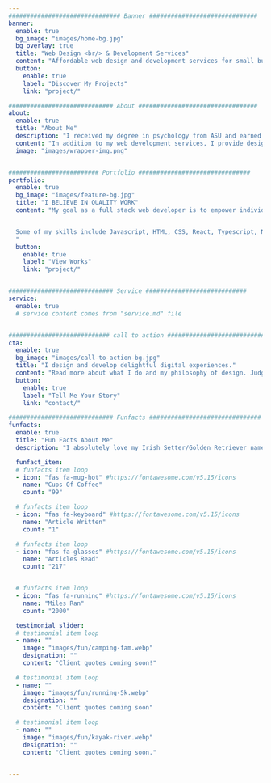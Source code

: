 ```yaml
---
############################### Banner ##############################
banner:
  enable: true
  bg_image: "images/home-bg.jpg"
  bg_overlay: true
  title: "Web Design <br/> & Development Services"
  content: "Affordable web design and development services for small businesses!"
  button:
    enable: true
    label: "Discover My Projects"
    link: "project/"

############################# About #################################
about:
  enable: true
  title: "About Me"
  description: "I received my degree in psychology from ASU and earned a Software Engineering certificate from General Assembly. With training in both software engineering and psychology, I believe truly excellent solutions arise from the combination of technical expertise and careful consideration of the user experience."
  content: "In addition to my web development services, I provide design services with a keen eye for aesthetics and user experience. I can create visually appealing designs that are intuitive and user-friendly, and can incorporate branding elements and design principles into my work. Overall, I can take a project from concept to launch, with a focus on both technical functionality and visual appeal."
  image: "images/wrapper-img.png"


######################### Portfolio ###############################
portfolio:
  enable: true
  bg_image: "images/feature-bg.jpg"
  title: "I BELIEVE IN QUALITY WORK"
  content: "My goal as a full stack web developer is to empower individuals and businesses through thoughtfully designed websites customized to meet their unique needs. I am dedicated to finding elegant solutions that balance simplicity, performance, and extensibility. With training in both software engineering and psychology, I believe truly excellent solutions arise from the combination of technical expertise and careful consideration of the user experience.


  Some of my skills include Javascript, HTML, CSS, React, Typescript, Node, Express, PostgreSQL, and Figma. I like to keep in mind accessibility, SEO, performance, and best practices while working on my projects. 
  "
  button:
    enable: true
    label: "View Works"
    link: "project/"


############################# Service ############################
service:
  enable: true
  # service content comes from "service.md" file


############################ call to action ###########################
cta:
  enable: true
  bg_image: "images/call-to-action-bg.jpg"
  title: "I design and develop delightful digital experiences."
  content: "Read more about what I do and my philosophy of design. Judge for yourself with the work and results I’ve achieved for other clients, and meet a highly experienced developer who just loves to design."
  button:
    enable: true
    label: "Tell Me Your Story"
    link: "contact/"

############################# Funfacts ###############################
funfacts:
  enable: true
  title: "Fun Facts About Me"
  description: "I absolutely love my Irish Setter/Golden Retriever named River. My husband, River, and I will go on adventures including hiking, backpacking, and kayaking. I also run half marathons and River helps me train. Lastly, I enjoy watching tv shows! Some of my favorites include The Office, Lost, and Stranger Things."

  funfact_item:
  # funfacts item loop
  - icon: "fas fa-mug-hot" #https://fontawesome.com/v5.15/icons
    name: "Cups Of Coffee"
    count: "99"

  # funfacts item loop
  - icon: "fas fa-keyboard" #https://fontawesome.com/v5.15/icons
    name: "Article Written"
    count: "1"

  # funfacts item loop
  - icon: "fas fa-glasses" #https://fontawesome.com/v5.15/icons
    name: "Articles Read"
    count: "217"


  # funfacts item loop
  - icon: "fas fa-running" #https://fontawesome.com/v5.15/icons
    name: "Miles Ran"
    count: "2000"

  testimonial_slider:
  # testimonial item loop
  - name: ""
    image: "images/fun/camping-fam.webp"
    designation: ""
    content: "Client quotes coming soon!"

  # testimonial item loop
  - name: ""
    image: "images/fun/running-5k.webp"
    designation: ""
    content: "Client quotes coming soon"

  # testimonial item loop
  - name: ""
    image: "images/fun/kayak-river.webp"
    designation: ""
    content: "Client quotes coming soon."


---
```

